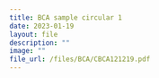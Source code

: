 ```yaml
---
title: BCA sample circular 1
date: 2023-01-19
layout: file
description: ""
image: ""
file_url: /files/BCA/CBCA121219.pdf
---
```

